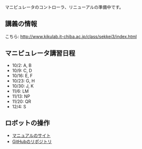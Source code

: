 マニピュレータのコントローラ、リニューアルの準備中です。
<h2>講義の情報</h2>
こちら: <a href="http://www.kikulab.it-chiba.ac.jp/class/sekkei3/index.html">http://www.kikulab.it-chiba.ac.jp/class/sekkei3/index.html</a>
<h2>マニピュレータ講習日程</h2>
<ul>
 	<li>10/2: A, B</li>
 	<li>10/9: C, D</li>
 	<li>10/16: E, F</li>
 	<li>10/23: G, H</li>
 	<li>10/30: J, K</li>
 	<li>11/6: LM</li>
 	<li>11/13: NP</li>
 	<li>11/20: QR</li>
 	<li>12/4: S</li>
</ul>
<h2>ロボットの操作</h2>
<ul>
 	<li><a href="https://ryuichiueda.github.io/RobotDesign3/index.html">マニュアルのサイト</a></li>
 	<li><a href="https://github.com/ryuichiueda/RobotDesign3">GitHubのリポジトリ</a></li>
</ul>
